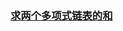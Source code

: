 ### [求两个多项式链表的和](https://leetcode-cn.com/problems/add-two-polynomials-represented-as-linked-lists)

